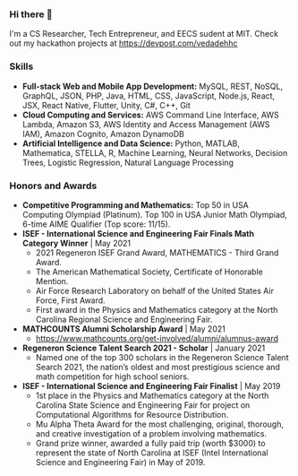 ### Hi there 👋

I'm a CS Researcher, Tech Entrepreneur, and EECS sudent at MIT. Check out my hackathon projects at 
https://devpost.com/vedadehhc

### Skills

- **Full-stack Web and Mobile App Development:** MySQL, REST, NoSQL, GraphQL, JSON, PHP, Java, HTML, CSS, JavaScript, Node.js, React, JSX, React Native, Flutter, Unity, C#, C++, Git
- **Cloud Computing and Services:** AWS Command Line Interface, AWS Lambda, Amazon S3, AWS Identity and Access Management (AWS IAM), Amazon Cognito, Amazon DynamoDB
- **Artificial Intelligence and Data Science:** Python, MATLAB, Mathematica, STELLA, R, Machine Learning, Neural Networks, Decision Trees, Logistic Regression, Natural Language Processing

### Honors and Awards

- **Competitive Programming and Mathematics:** Top 50 in USA Computing Olympiad (Platinum). Top 100 in USA Junior Math Olympiad, 6-time AIME Qualifier (Top score: 11/15).
- **ISEF - International Science and Engineering Fair Finals Math Category Winner** | May 2021
  - 2021 Regeneron ISEF Grand Award, MATHEMATICS - Third Grand Award.
  - The American Mathematical Society, Certificate of Honorable Mention.
  - Air Force Research Laboratory on behalf of the United States Air Force, First Award.
  - First award in the Physics and Mathematics category at the North Carolina Regional Science and Engineering Fair.
- **MATHCOUNTS Alumni Scholarship Award** | May 2021
  - https://www.mathcounts.org/get-involved/alumni/alumnus-award
- **Regeneron Science Talent Search 2021 - Scholar** | January 2021
  - Named one of the top 300 scholars in the Regeneron Science Talent Search 2021, the nation’s oldest and most prestigious science and math competition for high school seniors.
- **ISEF - International Science and Engineering Fair Finalist** | May 2019
  - 1st place in the Physics and Mathematics category at the North Carolina State Science and Engineering Fair for project on Computational Algorithms for Resource Distribution.
  - Mu Alpha Theta Award for the most challenging, original, thorough, and creative investigation of a problem involving mathematics.
  - Grand prize winner, awarded a fully paid trip (worth $3000) to represent the state of North Carolina at ISEF (Intel International Science and Engineering Fair) in May of 2019.

